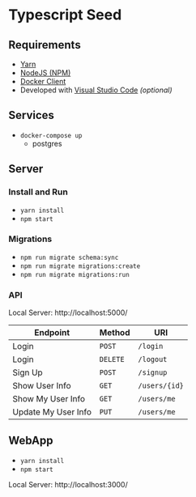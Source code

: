# Typescript Seed

## Requirements

- [Yarn](https://yarnpkg.com/lang/en/docs/install/#mac-tab)
- [NodeJS (NPM)](https://nodejs.org/en/)
- [Docker Client](https://www.docker.com/community-edition#/download)
- Developed with [Visual Studio Code](https://code.visualstudio.com/) _(optional)_

## Services

- `docker-compose up`
  - postgres

## Server

### Install and Run

- `yarn install`
- `npm start`

### Migrations

- `npm run migrate schema:sync`
- `npm run migrate migrations:create`
- `npm run migrate migrations:run`

### API

Local Server: http://localhost:5000/

Endpoint|Method|URI
--- | --- | ---
Login | `POST` | `/login`
Login | `DELETE` | `/logout`
Sign Up | `POST` | `/signup`
Show User Info | `GET` | `/users/{id}`
Show My User Info | `GET` | `/users/me`
Update My User Info | `PUT` | `/users/me`

## WebApp

- `yarn install`
- `npm start`

Local Server: http://localhost:3000/
